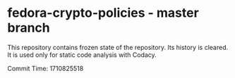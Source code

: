 # fedora-crypto-policies - master branch

This repository contains frozen state of the repository.
Its history is cleared. It is used only for static code
analysis with Codacy.

Commit Time: 1710825518